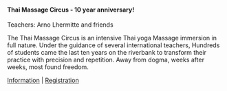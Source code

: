 <div class="event" data-start="06/02/2017" data-end="03/03/2017">

#### Thai Massage Circus - 10 year anniversary!

Teachers: Arno Lhermitte and friends 

The Thai Massage Circus is an intensive Thai yoga Massage immersion in full nature.  Under the guidance of several international teachers, Hundreds of students came the last ten years on the riverbank to transform their practice with precision and repetition. Away from dogma, weeks after weeks, most found freedom.


[Information](mailto:arnothehermit@hotmail.com) | [Registration](http://www.thaimassagecircus.com)

</div>
